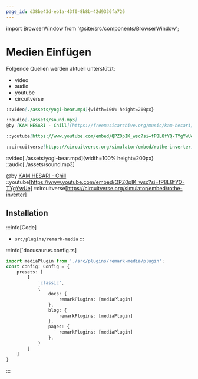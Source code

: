 ```yaml
---
page_id: d38be43d-eb1a-43f0-8b8b-42d9336fa726
---
```

import BrowserWindow from '@site/src/components/BrowserWindow';

# Medien Einfügen

Folgende Quellen werden aktuell unterstützt:
- video
- audio
- youtube
- circuitverse

```md
::video[./assets/yogi-bear.mp4]{width=100% height=200px}

::audio[./assets/sound.mp3]
@by [KAM HESARI - Chill](https://freemusicarchive.org/music/kam-hesari/single/chill-3/)

::youtube[https://www.youtube.com/embed/QPZ0pIK_wsc?si=fP8L8fYQ-TYgYwUe]

::circuitverse[https://circuitverse.org/simulator/embed/rothe-inverter]
```

<BrowserWindow>
::video[./assets/yogi-bear.mp4]{width=100% height=200px}
</BrowserWindow>
<BrowserWindow>
::audio[./assets/sound.mp3]

@by [KAM HESARI - Chill](https://freemusicarchive.org/music/kam-hesari/single/chill-3/)
</BrowserWindow>
<BrowserWindow>
::youtube[https://www.youtube.com/embed/QPZ0pIK_wsc?si=fP8L8fYQ-TYgYwUe]
</BrowserWindow>
<BrowserWindow>
::circuitverse[https://circuitverse.org/simulator/embed/rothe-inverter]
</BrowserWindow>



## Installation

:::info[Code]
- `src/plugins/remark-media`
:::

:::info[`docusaurus.config.ts]

```ts {1,8,11,14}
import mediaPlugin from './src/plugins/remark-media/plugin';
const config: Config = {
    presets: [
        [
            'classic',
            {
                docs: {
                    remarkPlugins: [mediaPlugin]
                },
                blog: {
                    remarkPlugins: [mediaPlugin]
                },
                pages: {
                    remarkPlugins: [mediaPlugin]
                },
            }
        ]
    ]
}

```
:::
